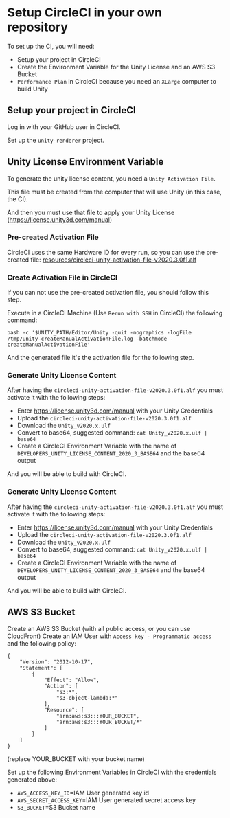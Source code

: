 # Setup CircleCI in your own repository

To set up the CI, you will need:

- Setup your project in CircleCI
- Create the Environment Variable for the Unity License and an AWS S3 Bucket
- `Performance Plan` in CircleCI because you need an `XLarge` computer to build Unity

## Setup your project in CircleCI

Log in with your GitHub user in CircleCI.

Set up the `unity-renderer` project.

## Unity License Environment Variable

To generate the unity license content, you need a `Unity Activation File`.

This file must be created from the computer that will use Unity (in this case, the CI).

And then you must use that file to apply your Unity License (https://license.unity3d.com/manual)

### Pre-created Activation File

CircleCI uses the same Hardware ID for every run, so you can use the pre-created file: [resources/circleci-unity-activation-file-v2020.3.0f1.alf](resources/circleci-unity-activation-file-v2020.3.0f1.alf)

### Create Activation File in CircleCI

If you can not use the pre-created activation file, you should follow this step.

Execute in a CircleCI Machine (Use `Rerun with SSH` in CircleCI) the following command:

```
bash -c '$UNITY_PATH/Editor/Unity -quit -nographics -logFile /tmp/unity-createManualActivationFile.log -batchmode -createManualActivationFile'
```

And the generated file it's the activation file for the following step.

### Generate Unity License Content

After having the `circleci-unity-activation-file-v2020.3.0f1.alf` you must activate it with the following steps:
- Enter https://license.unity3d.com/manual with your Unity Credentials
- Upload the `circleci-unity-activation-file-v2020.3.0f1.alf`
- Download the `Unity_v2020.x.ulf`
- Convert to base64, suggested command: `cat Unity_v2020.x.ulf | base64`
- Create a CircleCI Environment Variable with the name of `DEVELOPERS_UNITY_LICENSE_CONTENT_2020_3_BASE64` and the base64 output

And you will be able to build with CircleCI.

### Generate Unity License Content

After having the `circleci-unity-activation-file-v2020.3.0f1.alf` you must activate it with the following steps:
- Enter https://license.unity3d.com/manual with your Unity Credentials
- Upload the `circleci-unity-activation-file-v2020.3.0f1.alf`
- Download the `Unity_v2020.x.ulf`
- Convert to base64, suggested command: `cat Unity_v2020.x.ulf | base64`
- Create a CircleCI Environment Variable with the name of `DEVELOPERS_UNITY_LICENSE_CONTENT_2020_3_BASE64` and the base64 output

And you will be able to build with CircleCI.

## AWS S3 Bucket

Create an AWS S3 Bucket (with all public access, or you can use CloudFront)
Create an IAM User with `Access key - Programmatic access` and the following policy:

```
{
    "Version": "2012-10-17",
    "Statement": [
        {
            "Effect": "Allow",
            "Action": [
                "s3:*",
                "s3-object-lambda:*"
            ],
            "Resource": [
                "arn:aws:s3:::YOUR_BUCKET",
                "arn:aws:s3:::YOUR_BUCKET/*"
            ]
        }
    ]
}
```
(replace YOUR_BUCKET with your bucket name)

Set up the following Environment Variables in CircleCI with the credentials generated above:

- `AWS_ACCESS_KEY_ID`=IAM User generated key id
- `AWS_SECRET_ACCESS_KEY`=IAM User generated secret access key
- `S3_BUCKET`=S3 Bucket name